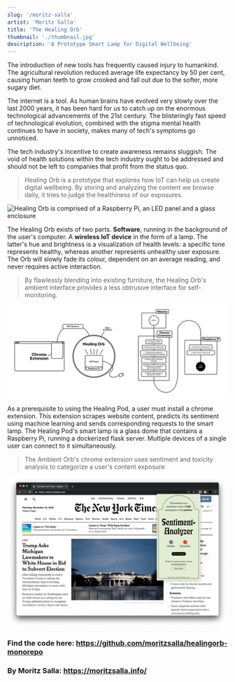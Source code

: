 ```yaml
---
slug: '/moritz-salla'
artist: 'Moritz Salla'
title: 'The Healing Orb'
thumbnail: './thumbnail.jpg'
description: 'A Prototype Smart Lamp for Digital Wellbeing'
---
```


The introduction of new tools has frequently caused injury to humankind. The agricultural revolution reduced average life expectancy by 50 per cent, causing human teeth to grow crooked and fall out due to the softer, more sugary diet.

The internet is a tool. As human brains have evolved very slowly over the last 2000 years, it has been hard for us to catch up on the enormous technological advancements of the 21st century. The blisteringly fast speed of technological evolution, combined with the stigma mental health continues to have in society, makes many of tech's symptoms go unnoticed.

The tech industry's incentive to create awareness remains sluggish. The void of health solutions within the tech industry ought to be addressed and should not be left to companies that profit from the status quo.

> _Healing Orb_ is a prototype that explores how IoT can help us create digital wellbeing. By storing and analyzing the content we browse daily, it tries to judge the healthiness of our exposures.

![Healing Orb is comprised of a Raspberry Pi, an LED panel and a glass enclosure](./setup.png)

The Healing Orb exists of two parts. **Software**, running in the background of the user's computer. A **wireless IoT device** in the form of a lamp. The latter's hue and brightness is a visualization of health levels: a specific tone represents healthy, whereas another represents unhealthy user exposure. The Orb will slowly fade its colour, dependent on an average reading, and never requires active interaction.

> By flawlessly blending into existing furniture, the Healing Orb's ambient interface provides a less obtrusive interface for self-monitoring.

![Technical setup & data flow](illustration.jpg)

As a prerequisite to using the Healing Pod, a user must install a chrome extension. This extension scrapes website content, predicts its sentiment using machine learning and sends corresponding requests to the smart lamp. The Healing Pod's smart lamp is a glass dome that contains a Raspberry Pi, running a dockerized flask server. Multiple devices of a single user can connect to it simultaneously.

> The Ambient Orb's chrome extension uses sentiment and toxicity analysis to categorize a user's content exposure

![](./ui.png)

### Find the code here: https://github.com/moritzsalla/healingorb-monorepo

### By Moritz Salla: https://moritzsalla.info/
